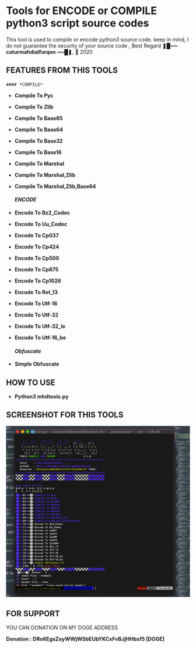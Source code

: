 # Tools for ENCODE or COMPILE python3 script source codes

This tool is used to compile or encode python3 source code.
keep in mind, I do not guarantee the security of your source code ,  Best Regard ❚█══ **caturmahdialfurqon** ══█❚, 🔔 2020

## FEATURES FROM THIS TOOLS

	#### *COMPILE*

- **Compile To Pyc**
- **Compile To Zlib**
- **Compile To Base85**
- **Compile To Base64**
- **Compile To Base32**
- **Compile To Base16**
- **Compile To Marshal**
- **Compile To Marshal,Zlib**
- **Compile To Marshal,Zlib,Base64**

	#### *ENCODE*

- **Encode To Bz2_Codec**
- **Encode To Uu_Codec**
- **Encode To Cp037**
- **Encode To Cp424**
- **Encode To Cp500**
- **Encode To Cp875**
- **Encode To Cp1026**
- **Encode To Rot_13**
- **Encode To Utf-16**
- **Encode To Utf-32**
- **Encode To Utf-32_le**
- **Encode To Utf-16_be**

	#### *Obfuscate*

- **Simple Obfuscate**



## HOW TO USE

- **Python3 mhdtools.py**


## SCREENSHOT FOR THIS TOOLS

<img src="/IMG/mhdtools.png" width=600>



## FOR SUPPORT

YOU CAN DONATION ON MY DOGE ADDRESS

**Donation : DRo6EgsZoyWWjWSbEUbYKCxFvBJjHHbxf5 [DOGE]**